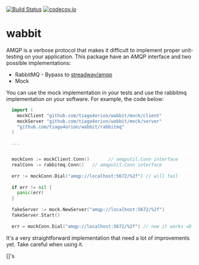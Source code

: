 [![Build Status](https://travis-ci.org/tiago4orion/amqputil.svg?branch=master)](https://travis-ci.org/tiago4orion/amqputil) [![codecov.io](http://codecov.io/github/tiago4orion/wabbit/coverage.svg?branch=master)](http://codecov.io/github/tiago4orion/wabbit?branch=master)


# wabbit

AMQP is a verbose protocol that makes it difficult to implement proper unit-testing on your application.
This package have an AMQP interface and two possible implementations:

* RabbitMQ - Bypass to [streadway/amqp](https://github.com/streadway/amqp)
* Mock

You can use the mock implementation in your tests and use the rabbitmq implementation on your software. For example,
the code below:

```go
  import (
	mockClient "github.com/tiago4orion/wabbit/mock/client"
	mockServer "github.com/tiago4orion/wabbit/mock/server"
	"github.com/tiago4orion/wabbit/rabbitmq"
  )

  ...


  mockConn := mockClient.Conn()       // amqputil.Conn interface
  realConn := rabbitmq.Conn()   // amqputil.Conn interface
  
  err := mockConn.Dial("amqp://localhost:5672/%2f") // will fail
  
  if err != nil {
    panic(err)
  }
  
  fakeServer := mock.NewServer("amqp://localhost:5672/%2f")
  fakeServer.Start()
  
  err = mockConn.Dial("amqp://localhost:5672/%2f") // now it works =D
```

It's a very straightforward implementation that need a lot of improvements yet. Take careful when using it.

[]'s
